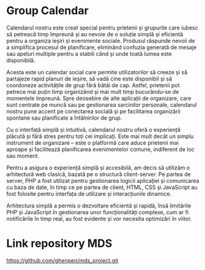 # Group Calendar
Calendarul nostru este creat special pentru prietenii și grupurile care iubesc să petreacă timp împreună și au nevoie de o soluție simplă și eficientă pentru a organiza ieșiri și evenimente sociale. Produsul răspunde nevoii de a simplifica procesul de planificare, eliminând confuzia generată de mesaje sau apeluri multiple pentru a stabili când și unde toată lumea este disponibilă.

Acesta este un calendar social care permite utilizatorilor să creeze și să partajeze rapid planuri de ieșire, să vadă cine este disponibil și să coordoneze activitățile de grup fără bătăi de cap. Astfel, prietenii pot petrece mai puțin timp organizând și mai mult timp bucurându-se de momentele împreună. Spre deosebire de alte aplicații de organizare, care sunt centrate pe muncă sau pe gestionarea sarcinilor personale, calendarul nostru pune accent pe conectarea socială și pe facilitarea organizării spontane sau planificate a întâlnirilor de grup.

Cu o interfață simplă și intuitivă, calendarul nostru oferă o experiență plăcută și fără stres pentru toți cei implicați. Este mai mult decât un simplu instrument de organizare – este o platformă care aduce prietenii mai aproape și facilitează planificarea evenimentelor comune, indiferent de loc sau moment.

Pentru a asigura o experiență simplă și accesibilă, am decis să utilizăm o arhitectură web clasică, bazată pe o structură client-server. Pe partea de server, PHP a fost utilizat pentru gestionarea logicii aplicației și comunicarea cu baza de date, în timp ce pe partea de client, HTML, CSS și JavaScript au fost folosite pentru interfața de utilizare și interacțiunile dinamice.

Arhitectura simplă a permis o dezvoltare eficientă și rapidă, însă limitările PHP și JavaScript în gestionarea unor funcționalități complexe, cum ar fi notificările în timp real, au fost evidente și vor necesita optimizări în viitor.

# Link repository MDS
https://github.com/ghenpen/mds_proiect.git

